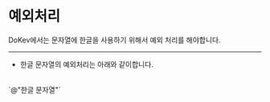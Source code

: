 # **예외처리**
DoKev에서는 문자열에 한글을 사용하기 위해서 예외 처리를 해야합니다.

---

* 한글 문자열의 예외처리는 아래와 같이합니다.
<br>
`@"한글 문자열"`